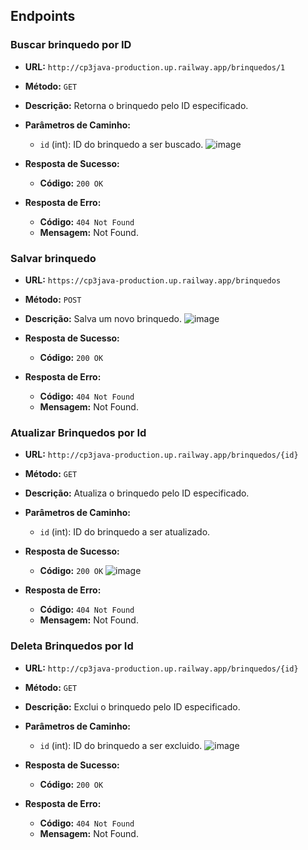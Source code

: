 ## Endpoints

### Buscar brinquedo por ID

- **URL:** `http://cp3java-production.up.railway.app/brinquedos/1`
- **Método:** `GET`
- **Descrição:** Retorna o brinquedo pelo ID especificado.
- **Parâmetros de Caminho:**
  - `id` (int): ID do brinquedo a ser buscado.
![image](https://github.com/user-attachments/assets/620b9d9a-4c4f-4d5c-8d5a-83b4ddf7e852)

- **Resposta de Sucesso:**
  - **Código:** `200 OK`
- **Resposta de Erro:**
  - **Código:** `404 Not Found`
  - **Mensagem:** Not Found.

### Salvar brinquedo

- **URL:** `https://cp3java-production.up.railway.app/brinquedos`
- **Método:** `POST`
- **Descrição:** Salva um novo brinquedo.
![image](https://github.com/user-attachments/assets/916bb7a8-4b2d-4a74-b2fa-4f739038febf)

- **Resposta de Sucesso:**
  - **Código:** `200 OK`
- **Resposta de Erro:**
  - **Código:** `404 Not Found`
  - **Mensagem:** Not Found.

### Atualizar Brinquedos por Id

- **URL:** `http://cp3java-production.up.railway.app/brinquedos/{id}`
- **Método:** `GET`
- **Descrição:** Atualiza o brinquedo pelo ID especificado.
- **Parâmetros de Caminho:**
  - `id` (int): ID do brinquedo a ser atualizado.
- **Resposta de Sucesso:**
  - **Código:** `200 OK`
![image](https://github.com/user-attachments/assets/14416105-f1cc-45bc-bd6d-eee42603198f)

- **Resposta de Erro:**
  - **Código:** `404 Not Found`
  - **Mensagem:** Not Found.

### Deleta Brinquedos por Id

- **URL:** `http://cp3java-production.up.railway.app/brinquedos/{id}`
- **Método:** `GET`
- **Descrição:** Exclui o brinquedo pelo ID especificado.
- **Parâmetros de Caminho:**
  - `id` (int): ID do brinquedo a ser excluido.
![image](https://github.com/user-attachments/assets/bc915ded-6961-41d9-8816-3a75fee09f44)

- **Resposta de Sucesso:**
  - **Código:** `200 OK`
- **Resposta de Erro:**
  - **Código:** `404 Not Found`
  - **Mensagem:** Not Found.
